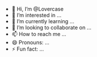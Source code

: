 - 👋 Hi, I’m @Lovercase
- 👀 I’m interested in ...
- 🌱 I’m currently learning ...
- 💞️ I’m looking to collaborate on ...
- 📫 How to reach me ...
- 😄 Pronouns: ...
- ⚡ Fun fact: ...

<!---
Lovercase/Lovercase is a ✨ special ✨ repository because its `README.md` (this file) appears on your GitHub profile.
You can click the Preview link to take a look at your changes.
--->
